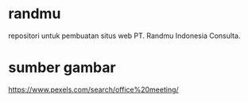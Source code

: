 # randmu
repositori untuk pembuatan situs web PT. Randmu Indonesia Consulta. 

# sumber gambar
https://www.pexels.com/search/office%20meeting/